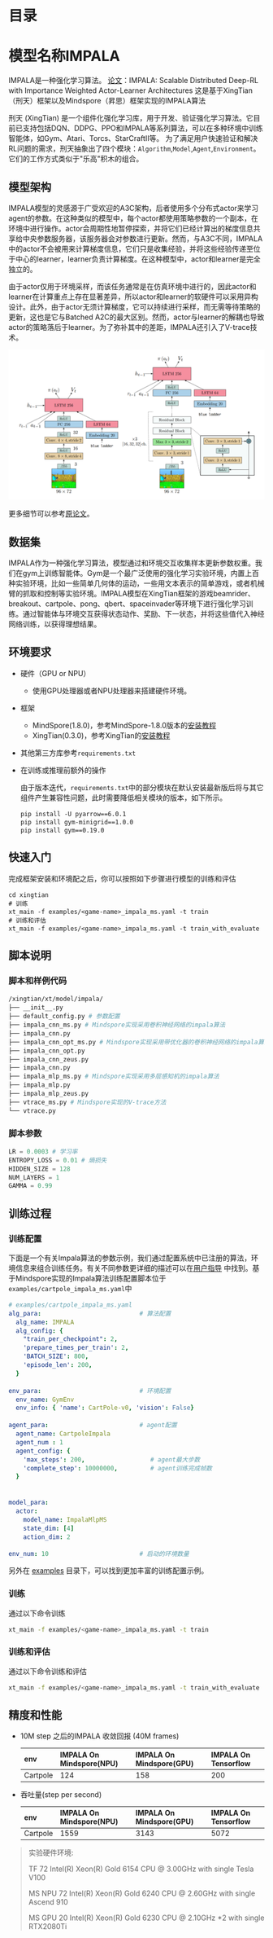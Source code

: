 # 目录

# 模型名称IMPALA

IMPALA是一种强化学习算法。
[论文](https://arxiv.org/abs/1802.01561)：IMPALA: Scalable Distributed Deep-RL with Importance Weighted Actor-Learner Architectures
这是基于XingTian（刑天）框架以及Mindspore（昇思）框架实现的IMPALA算法

刑天 (XingTian) 是一个组件化强化学习库，用于开发、验证强化学习算法。它目前已支持包括DQN、DDPG、PPO和IMPALA等系列算法，可以在多种环境中训练智能体，如Gym、Atari、Torcs、StarCraftII等。 为了满足用户快速验证和解决RL问题的需求，刑天抽象出了四个模块：`Algorithm`,`Model`,`Agent`,`Environment`。它们的工作方式类似于"乐高"积木的组合。

## 模型架构

IMPALA模型的灵感源于广受欢迎的A3C架构，后者使用多个分布式actor来学习agent的参数。在这种类似的模型中，每个actor都使用策略参数的一个副本，在环境中进行操作。actor会周期性地暂停探索，并将它们已经计算出的梯度信息共享给中央参数服务器，该服务器会对参数进行更新。然而，与A3C不同，IMPALA中的actor不会被用来计算梯度信息，它们只是收集经验，并将这些经验传递至位于中心的learner，learner负责计算梯度。在这种模型中，actor和learner是完全独立的。

由于actor仅用于环境采样，而该任务通常是在仿真环境中进行的，因此actor和learner在计算重点上存在显著差异，所以actor和learner的软硬件可以采用异构设计。此外，由于actor无须计算梯度，它可以持续进行采样，而无需等待策略的更新，这也是它与Batched A2C的最大区别。然而，actor与learner的解耦也导致actor的策略落后于learner。为了弥补其中的差距，IMPALA还引入了V-trace技术。

![IMPALA网络架构](./figs/IMPALA.png)

更多细节可以参考[原论文](https://arxiv.org/abs/1802.01561)。

## 数据集

IMPALA作为一种强化学习算法，模型通过和环境交互收集样本更新参数权重。我们在gym上训练智能体。Gym是一个最广泛使用的强化学习实验环境，内置上百种实验环境，比如一些简单几何体的运动，一些用文本表示的简单游戏，或者机械臂的抓取和控制等实验环境。IMPALA模型在XingTian框架的游戏beamrider、breakout、cartpole、pong、qbert、spaceinvader等环境下进行强化学习训练。通过智能体与环境交互获得状态动作、奖励、下一状态，并将这些值代入神经网络训练，以获得理想结果。

## 环境要求

* 硬件（GPU or NPU）
    * 使用GPU处理器或者NPU处理器来搭建硬件环境。
    
* 框架
    * MindSpore(1.8.0)，参考MindSpore-1.8.0版本的[安装教程](https://www.mindspore.cn/versions#1.8.0)
    * XingTian(0.3.0)，参考XingTian的[安装教程](https://github.com/huawei-noah/xingtian)
    
* 其他第三方库参考`requirements.txt`

* 在训练或推理前额外的操作

    由于版本迭代，`requirements.txt`中的部分模块在默认安装最新版后将与其它组件产生兼容性问题，此时需要降低相关模块的版本，如下所示。

    ```
    pip install -U pyarrow==6.0.1
    pip install gym-minigrid==1.0.0
    pip install gym==0.19.0
    ```

## 快速入门

完成框架安装和环境配之后，你可以按照如下步骤进行模型的训练和评估

```
cd xingtian
# 训练
xt_main -f examples/<game-name>_impala_ms.yaml -t train
# 训练和评估
xt_main -f examples/<game-name>_impala_ms.yaml -t train_with_evaluate
```

## 脚本说明

### 脚本和样例代码

```bash
/xingtian/xt/model/impala/
├── __init__.py
├── default_config.py # 参数配置
├── impala_cnn_ms.py # Mindspore实现采用卷积神经网络的impala算法
├── impala_cnn.py
├── impala_cnn_opt_ms.py # Mindspore实现采用带优化器的卷积神经网络的impala算法
├── impala_cnn_opt.py
├── impala_cnn_zeus.py
├── impala_cnn.py
├── impala_mlp_ms.py # Mindspore实现采用多层感知机的impala算法
├── impala_mlp.py
├── impala_mlp_zeus.py
├── vtrace_ms.py # Mindspore实现的V-trace方法
└── vtrace.py
```

### 脚本参数

```python
LR = 0.0003 # 学习率
ENTROPY_LOSS = 0.01 # 熵损失
HIDDEN_SIZE = 128
NUM_LAYERS = 1
GAMMA = 0.99
```

## 训练过程

### 训练配置

下面是一个有关Impala算法的参数示例，我们通过配置系统中已注册的算法，环境信息来组合训练任务。有关不同参数更详细的描述可以在[用户指导](./docs/user.cn.md) 中找到。基于Mindspore实现的Impala算法训练配置脚本位于```examples/cartpole_impala_ms.yaml```中

```yaml
# examples/cartpole_impala_ms.yaml
alg_para:                           # 算法配置
  alg_name: IMPALA
  alg_config: {
    "train_per_checkpoint": 2,
    'prepare_times_per_train': 2,
    'BATCH_SIZE': 800,
    'episode_len': 200,
  }

env_para:                           # 环境配置
  env_name: GymEnv
  env_info: { 'name': CartPole-v0, 'vision': False}

agent_para:                         # agent配置
  agent_name: CartpoleImpala
  agent_num : 1
  agent_config: {
    'max_steps': 200,                  # agent最大步数
    'complete_step': 10000000,         # agent训练完成帧数
  }


model_para:
  actor:
    model_name: ImpalaMlpMS
    state_dim: [4]
    action_dim: 2

env_num: 10                         # 启动的环境数量
```
另外在 [examples](./examples) 目录下，可以找到更加丰富的训练配置示例。

### 训练

通过以下命令训练

```sh
xt_main -f examples/<game-name>_impala_ms.yaml -t train
```


### 训练和评估
通过以下命令训练和评估
```sh
xt_main -f examples/<game-name>_impala_ms.yaml -t train_with_evaluate
```



## 精度和性能

* 10M step 之后的IMPALA 收敛回报 (40M frames)
  
    | env      | IMPALA On Mindspore(NPU) | IMPALA On Mindspore(GPU) | IMPALA On Tensorflow |
    | -------- | ------------------------ | ------------------------ | -------------------- |
    | Cartpole | 124                      | 158                      | 200                  |


* 吞吐量(step per second)

    | env      | IMPALA On Mindspore(NPU) | IMPALA On Mindspore(GPU) | IMPALA On Tensorflow |
    | -------- | ------------------------ | ------------------------ | -------------------- |
    | Cartpole | 1559                      | 3143                      | 5072                 |



> 实验硬件环境: 
>
> TF     72  Intel(R) Xeon(R) Gold 6154 CPU @ 3.00GHz with single Tesla V100
>
> MS NPU 72  Intel(R) Xeon(R) Gold 6240 CPU @ 2.60GHz with single Ascend 910
>
> MS GPU 20 Intel(R) Xeon(R) Gold 6230 CPU @ 2.10GHz *2  with single RTX2080Ti